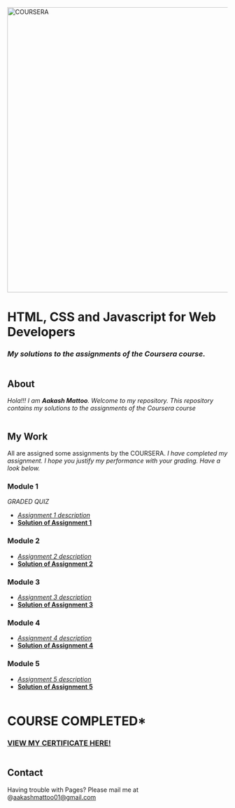 <img src = "http://mma.prnewswire.com/media/482639/Coursera_Logo.jpg?w=950" width = 650 alt="COURSERA">

# HTML, CSS and Javascript for Web Developers
### *My solutions to the assignments of the Coursera course.*

```markdown

```
## About
*Hola!!! I am **Aakash Mattoo**. Welcome to my repository.
This repository contains my solutions to the assignments of the Coursera course*
```markdown

```
## My Work
All are assigned some assignments by the COURSERA. *I have completed my assignment. 
I hope you justify my performance with your grading. Have a look below.*

### Module 1 
*GRADED QUIZ*

- *[Assignment 1 description]( https://aakashmattoo.github.io/COURSERA/mod-1-sol/1.html)*
- **[Solution of Assignment 1](https://aakashmattoo.github.io/COURSERA/mod-1-sol/1.html)**

### Module 2 

- *[Assignment 2 description]( https://github.com/jhu-ep-coursera/fullstack-course4/blob/master/assignments/assignment2/Assignment-2.md)*
- **[Solution of Assignment 2](https://aakashmattoo.github.io/COURSERA/mod-2-sol/index1.html)**

### Module 3 

* *[Assignment 3 description](https://github.com/jhu-ep-coursera/fullstack-course4/blob/master/assignments/assignment3/Assignment-3.md)*
* **[Solution of Assignment 3](https://aakashmattoo.github.io/COURSERA/mod-3-sol/index2.html)**

### Module 4 

* *[Assignment 4 description](https://github.com/jhu-ep-coursera/fullstack-course4/blob/master/assignments/assignment4/Assignment-4.md)*
* **[Solution of Assignment 4](https://aakashmattoo.github.io/COURSERA/mod-4-sol/index3.html)**

### Module 5

* *[Assignment 5 description](https://github.com/jhu-ep-coursera/fullstack-course4/blob/master/assignments/assignment5/Assignment-5.md)*
* **[Solution of Assignment 5](https://aakashmattoo.github.io/COURSERA/mod-5-sol)**


```markdown  

```
# COURSE COMPLETED*
### [VIEW MY CERTIFICATE HERE!](https://www.coursera.org/account/accomplishments/records/HHHY5Z5ZE2WL?utm_source=link&utm_medium=certificate&utm_content=cert_image&utm_campaign=sharing_cta&utm_product=course)
```markdown  

```
## Contact
Having trouble with Pages? Please mail me at  @aakashmattoo01@gmail.com



